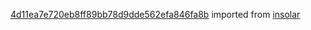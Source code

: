 [4d11ea7e720eb8ff89bb78d9dde562efa846fa8b](https://github.com/insolar/insolar/commit/4d11ea7e720eb8ff89bb78d9dde562efa846fa8b) imported from [insolar](https://github.com/insolar/insolar)
